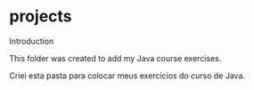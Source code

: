 # projects

Introduction

This folder was created to add my Java course exercises.

Criei esta pasta para colocar meus exercícios do curso de Java.
